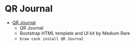 # QR Journal
- [QR Journal](https://www.joshjacob.com/mac-development/qrjournal.php)
  -  QR Journal
  - Bootstrap HTML template and UI kit by Medium Rare
  - `brew cask install QR Journal`
